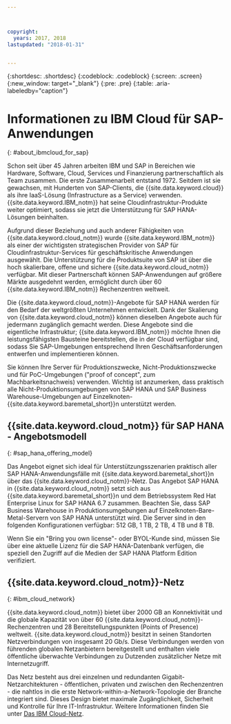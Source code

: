 ```yaml
---



copyright:
  years: 2017, 2018
lastupdated: "2018-01-31"


---
```


{:shortdesc: .shortdesc}
{:codeblock: .codeblock}
{:screen: .screen}
{:new_window: target="_blank"}
{:pre: .pre}
{:table: .aria-labeledby="caption"}


# Informationen zu IBM Cloud für SAP-Anwendungen
{: #about_ibmcloud_for_sap}

Schon seit über 45 Jahren arbeiten IBM und SAP in Bereichen wie Hardware, Software, Cloud, Services und Finanzierung partnerschaftlich als Team zusammen. Die erste Zusammenarbeit entstand 1972. Seitdem ist sie gewachsen, mit Hunderten von SAP-Clients, die {{site.data.keyword.cloud}} als ihre IaaS-Lösung (Infrastructure as a Service) verwenden. {{site.data.keyword.IBM_notm}} hat seine Cloudinfrastruktur-Produkte weiter optimiert, sodass sie jetzt die Unterstützung für SAP HANA-Lösungen beinhalten. 

Aufgrund dieser Beziehung und auch anderer Fähigkeiten von {{site.data.keyword.cloud_notm}} wurde {{site.data.keyword.IBM_notm}} als einer der wichtigsten strategischen Provider von SAP für Cloudinfrastruktur-Services für geschäftskritische Anwendungen ausgewählt. Die Unterstützung für die Produktsuite von SAP ist über die hoch skalierbare, offene und sichere {{site.data.keyword.cloud_notm}} verfügbar. Mit dieser Partnerschaft können SAP-Anwendungen auf größere Märkte ausgedehnt werden, ermöglicht durch über 60 {{site.data.keyword.IBM_notm}} Rechenzentren weltweit.

Die {{site.data.keyword.cloud_notm}}-Angebote für SAP HANA werden für den Bedarf der weltgrößten Unternehmen entwickelt. Dank der Skalierung von {{site.data.keyword.cloud_notm}} können dieselben Angebote auch für jedermann zugänglich gemacht werden. Diese Angebote sind die eigentliche Infrastruktur; {{site.data.keyword.IBM_notm}} möchte Ihnen die leistungsfähigsten Bausteine bereitstellen, die in der Cloud verfügbar sind, sodass Sie SAP-Umgebungen entsprechend Ihren Geschäftsanforderungen entwerfen und implementieren können.

Sie können Ihre Server für Produktionszwecke, Nicht-Produktionszwecke und für PoC-Umgebungen ("proof of concept", zum Machbarkeitsnachweis) verwenden. Wichtig ist anzumerken, dass praktisch alle Nicht-Produktionsumgebungen von SAP HANA und SAP Business Warehouse-Umgebungen auf Einzelknoten-{{site.data.keyword.baremetal_short}}n unterstützt werden.

## {{site.data.keyword.cloud_notm}} für SAP HANA - Angebotsmodell
{: #sap_hana_offering_model}

Das Angebot eignet sich ideal für Unterstützungsszenarien praktisch aller SAP HANA-Anwendungsfälle mit {{site.data.keyword.baremetal_short}}n über das {{site.data.keyword.cloud_notm}}-Netz. Das Angebot SAP HANA in {{site.data.keyword.cloud_notm}} setzt sich aus {{site.data.keyword.baremetal_short}}n und dem Betriebssystem Red Hat Enterprise Linux for SAP HANA 6.7 zusammen. Beachten Sie, dass SAP Business Warehouse in Produktionsumgebungen auf Einzelknoten-Bare-Metal-Servern von SAP HANA unterstützt wird. Die Server sind in den folgenden Konfigurationen verfügbar: 512 GB, 1 TB, 2 TB, 4 TB und 8 TB.

Wenn Sie ein "Bring you own license"- oder BYOL-Kunde sind, müssen Sie über eine aktuelle Lizenz für die SAP HANA-Datenbank verfügen, die speziell den Zugriff auf die Medien der SAP HANA Platform Edition verifiziert. 

## {{site.data.keyword.cloud_notm}}-Netz
{: #ibm_cloud_network}

{{site.data.keyword.cloud_notm}} bietet über 2000 GB an Konnektivität und die globale Kapazität von über 60 {{site.data.keyword.cloud_notm}}-Rechenzentren und 28 Bereitstellungspunkten (Points of Presence) weltweit. {{site.data.keyword.cloud_notm}} besitzt in seinen Standorten Netzverbindungen von insgesamt 20 Gb/s. Diese Verbindungen werden von führenden globalen Netzanbietern bereitgestellt und enthalten viele öffentliche überwachte Verbindungen zu Dutzenden zusätzlicher Netze mit Internetzugriff.

Das Netz besteht aus drei einzelnen und redundanten Gigabit-Netzarchitekturen - öffentlichen, privaten und zwischen den Rechenzentren - die nahtlos in die erste Network-within-a-Network-Topologie der Branche integriert sind. Dieses Design bietet maximale Zugänglichkeit, Sicherheit und Kontrolle für Ihre IT-Infrastruktur. Weitere Informationen finden Sie unter [Das IBM Cloud-Netz](https://www.ibm.com/cloud-computing/bluemix/our-network).
